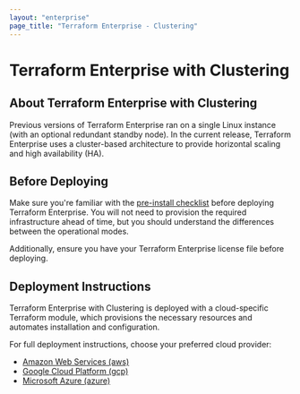 ```yaml
---
layout: "enterprise"
page_title: "Terraform Enterprise - Clustering"
---
```


# Terraform Enterprise with Clustering

## About Terraform Enterprise with Clustering

Previous versions of Terraform Enterprise ran on a single Linux instance (with an optional redundant standby node). In the current release, Terraform Enterprise uses a cluster-based architecture to provide horizontal scaling and high availability (HA).

## Before Deploying

Make sure you're familiar with the [pre-install checklist](./before-installing/index.html) before deploying Terraform Enterprise. You will not need to provision the required infrastructure ahead of time, but you should understand the differences between the operational modes.

Additionally, ensure you have your Terraform Enterprise license file before deploying.

## Deployment Instructions

Terraform Enterprise with Clustering is deployed with a cloud-specific Terraform module, which provisions the necessary resources and automates installation and configuration.

For full deployment instructions, choose your preferred cloud provider:

- [Amazon Web Services (aws)](./install/aws.html)
- [Google Cloud Platform (gcp)](./install/gcp.html)
- [Microsoft Azure (azure)](./install/azure.html)
